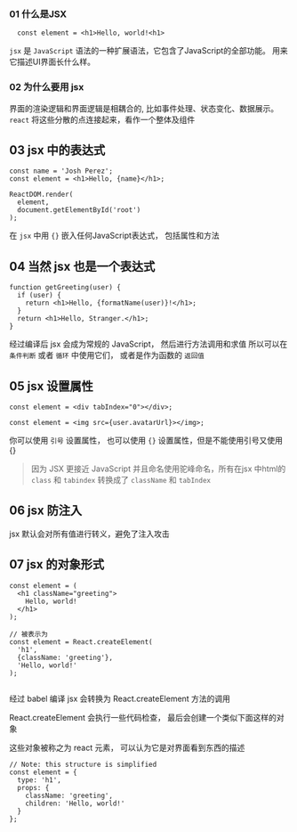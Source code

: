 ### 01 什么是JSX

```
  const element = <h1>Hello, world!<h1>

```

`jsx` 是 `JavaScript` 语法的一种扩展语法，它包含了JavaScript的全部功能。 用来它描述UI界面长什么样。

### 02 为什么要用 jsx

界面的渲染逻辑和界面逻辑是相耦合的, 比如事件处理、状态变化、数据展示。
`react` 将这些分散的点连接起来，看作一个整体及组件


## 03 jsx 中的表达式

```
const name = 'Josh Perez';
const element = <h1>Hello, {name}</h1>;

ReactDOM.render(
  element,
  document.getElementById('root')
);

```

在 `jsx` 中用 `{}` 嵌入任何JavaScript表达式， 包括属性和方法


## 04 当然 jsx 也是一个表达式

```
function getGreeting(user) {
  if (user) {
    return <h1>Hello, {formatName(user)}!</h1>;
  }
  return <h1>Hello, Stranger.</h1>;
}

```

经过编译后 jsx 会成为常规的 JavaScript， 然后进行方法调用和求值
所以可以在 `条件判断` 或者 `循环` 中使用它们， 或者是作为函数的 `返回值`


## 05 jsx 设置属性

```
const element = <div tabIndex="0"></div>;

const element = <img src={user.avatarUrl}></img>;

```

你可以使用 `引号` 设置属性， 也可以使用 `{}` 设置属性，但是不能使用引号又使用 {}
> 因为 JSX 更接近 JavaScript 并且命名使用驼峰命名，所有在jsx 中html的 `class` 和 `tabindex` 转换成了 `className` 和 `tabIndex`

## 06 jsx 防注入

jsx 默认会对所有值进行转义，避免了注入攻击

## 07 jsx 的对象形式


```
const element = (
  <h1 className="greeting">
    Hello, world!
  </h1>
);

// 被表示为
const element = React.createElement(
  'h1',
  {className: 'greeting'},
  'Hello, world!'
);


```
经过 babel 编译 jsx 会转换为 React.createElement 方法的调用

React.createElement 会执行一些代码检查， 最后会创建一个类似下面这样的对象

这些对象被称之为 react 元素， 可以认为它是对界面看到东西的描述

```
// Note: this structure is simplified
const element = {
  type: 'h1',
  props: {
    className: 'greeting',
    children: 'Hello, world!'
  }
};

```